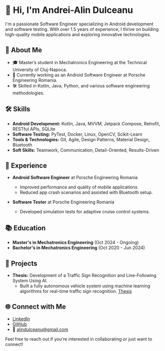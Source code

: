 # 👋 Hi, I'm Andrei-Alin Dulceanu

I'm a passionate Software Engineer specializing in Android development and software testing. With over 1.5 years of experience, I thrive on building high-quality mobile applications and exploring innovative technologies.

## 🚀 About Me
- 🎓 Master’s student in Mechatronics Engineering at the Technical University of Cluj-Napoca.
- 💼 Currently working as an Android Software Engineer at Porsche Engineering Romania.
- 🛠️ Skilled in Kotlin, Java, Python, and various software engineering methodologies.

## 🛠️ Skills
- **Android Development:** Kotlin, Java, MVVM, Jetpack Compose, Retrofit, RESTful APIs, SQLite
- **Software Testing:** PyTest, Docker, Linux, OpenCV, Scikit-Learn
- **Tools & Technologies:** Git, Agile, Design Patterns, Material Design, Bluetooth
- **Soft Skills:** Teamwork, Communication, Detail-Oriented, Results-Driven

## 💼 Experience
- **Android Software Engineer** at Porsche Engineering Romania
  - Improved performance and quality of mobile applications.
  - Reduced app crash scenarios and assisted with Bluetooth setup.

- **Software Tester** at Porsche Engineering Romania
  - Developed simulation tests for adaptive cruise control systems.

## 📚 Education
- **Master's in Mechatronics Engineering** (Oct 2024 - Ongoing)
- **Bachelor's in Mechatronics Engineering** (Oct 2020 - Jun 2024)

## 🌟 Projects
- **Thesis:** Development of a Traffic Sign Recognition and Line-Following System Using AI.
  - Built a fully autonomous vehicle system using machine learning algorithms for real-time traffic sign recognition. [Thesis](https://github.com/alindulceanu/LICENTA)

## 🌐 Connect with Me
- [LinkedIn](https://www.linkedin.com/in/andrei-alin-dulceanu/)
- [GitHub](https://github.com/alindulceanu)
- 📧 alindulceanu@gmail.com

Feel free to reach out if you're interested in collaborating or just want to connect!

